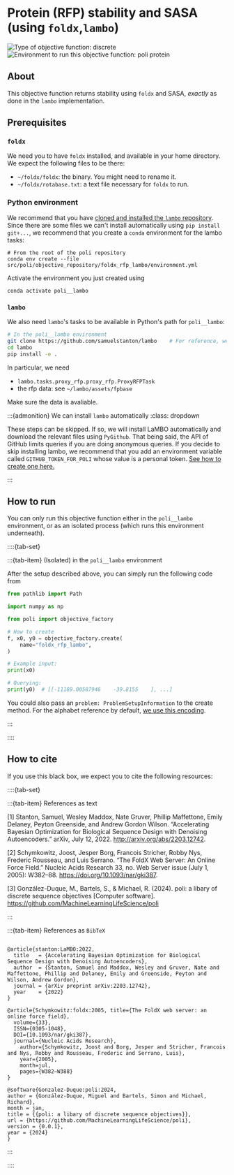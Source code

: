 # Protein (RFP) stability and SASA (using `foldx`,`lambo`)
![Type of objective function: discrete](https://img.shields.io/badge/Type-discrete_inputs-blue)
![Environment to run this objective function: poli protein](https://img.shields.io/badge/Environment-poli____lambo-teal)

## About

This objective function returns stability using `foldx` and SASA, _exactly_ as done in the `lambo` implementation.

## Prerequisites

### `foldx`

We need you to have `foldx` installed, and available in your home directory. We expect the following files to be there:
  - `~/foldx/foldx`: the binary. You might need to rename it.
  - `~/foldx/rotabase.txt`: a text file necessary for `foldx` to run.

### Python environment

We recommend that you have [cloned and installed the `lambo` repository](https://github.com/samuelstanton/lambo). Since there are some files we can't install automatically using `pip install git+...`, we recommend that you create a `conda` environment for the lambo tasks:

```
# From the root of the poli repository
conda env create --file src/poli/objective_repository/foldx_rfp_lambo/environment.yml
```

Activate the environment you just created using
```
conda activate poli__lambo
```
### `lambo`

We also need `lambo`'s tasks to be available in Python's path for `poli__lambo`:

```bash
# In the poli__lambo environment
git clone https://github.com/samuelstanton/lambo    # For reference, we use 431b052
cd lambo
pip install -e .  
```

In particular, we need
- `lambo.tasks.proxy_rfp.proxy_rfp.ProxyRFPTask`
- the rfp data: see `~/lambo/assets/fpbase`

Make sure the data is avaliable.

:::{admonition} We can install `lambo` automatically
:class: dropdown

These steps can be skipped. If so, we will install LaMBO automatically and download the relevant files using `PyGithub`. That being said, the API of GitHub limits queries if you are doing anonymous queries. If you decide to skip installing lambo, we recommend that you add an environment variable called `GITHUB_TOKEN_FOR_POLI` whose value is a personal token. [See how to create one here.](https://docs.github.com/en/authentication/keeping-your-account-and-data-secure/managing-your-personal-access-tokens#creating-a-fine-grained-personal-access-token)

:::

## How to run

You can only run this objective function either in the `poli__lambo` environment, or as an isolated process (which runs this environment underneath).

::::{tab-set}

:::{tab-item} (Isolated) in the `poli__lambo` environment

After the setup described above, you can simply run the following code from 

```python
from pathlib import Path

import numpy as np

from poli import objective_factory

# How to create
f, x0, y0 = objective_factory.create(
    name="foldx_rfp_lambo",
)

# Example input:
print(x0)

# Querying:
print(y0)  # [[-11189.00587946    -39.8155    ], ...]
```

You could also pass an `problem: ProblemSetupInformation` to the create method. For the alphabet reference by default, [we use this encoding](https://github.com/MachineLearningLifeScience/poli/blob/44cad2a5c95f209aeb24d4893d162b3359ca91a3/src/poli/core/util/proteins/defaults.py#L1).

:::

::::

## How to cite

If you use this black box, we expect you to cite the following resources:

::::{tab-set}

:::{tab-item} References as text

[1] Stanton, Samuel, Wesley Maddox, Nate Gruver, Phillip Maffettone, Emily Delaney, Peyton Greenside, and Andrew Gordon Wilson. “Accelerating Bayesian Optimization for Biological Sequence Design with Denoising Autoencoders.” arXiv, July 12, 2022. http://arxiv.org/abs/2203.12742.

[2] Schymkowitz, Joost, Jesper Borg, Francois Stricher, Robby Nys, Frederic Rousseau, and Luis Serrano. “The FoldX Web Server: An Online Force Field.” Nucleic Acids Research 33, no. Web Server issue (July 1, 2005): W382–88. https://doi.org/10.1093/nar/gki387.

[3] González-Duque, M., Bartels, S., & Michael, R. (2024). poli: a libary of discrete sequence objectives [Computer software]. https://github.com/MachineLearningLifeScience/poli


:::

:::{tab-item} References as `BibTeX`

```

@article{stanton:LaMBO:2022,
  title   = {Accelerating Bayesian Optimization for Biological Sequence Design with Denoising Autoencoders},
  author  = {Stanton, Samuel and Maddox, Wesley and Gruver, Nate and Maffettone, Phillip and Delaney, Emily and Greenside, Peyton and Wilson, Andrew Gordon},
  journal = {arXiv preprint arXiv:2203.12742},
  year    = {2022}
}

@article{Schymkowitz:foldx:2005, title={The FoldX web server: an online force field},
  volume={33},
  ISSN={0305-1048},
  DOI={10.1093/nar/gki387},
  journal={Nucleic Acids Research},
    author={Schymkowitz, Joost and Borg, Jesper and Stricher, Francois and Nys, Robby and Rousseau, Frederic and Serrano, Luis},
    year={2005},
    month=jul,
    pages={W382–W388}
}

@software{Gonzalez-Duque:poli:2024,
author = {González-Duque, Miguel and Bartels, Simon and Michael, Richard},
month = jan,
title = {{poli: a libary of discrete sequence objectives}},
url = {https://github.com/MachineLearningLifeScience/poli},
version = {0.0.1},
year = {2024}
}

```

:::

::::
